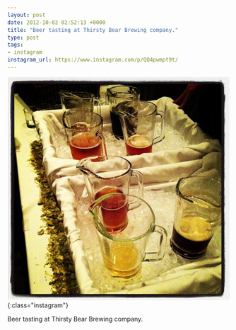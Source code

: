```yaml
---
layout: post
date: 2012-10-02 02:52:13 +0000
title: "Beer tasting at Thirsty Bear Brewing company."
type: post
tags:
- instagram
instagram_url: https://www.instagram.com/p/QQ4pwmpt9t/
---
```


![Instagram - QQ4pwmpt9t](/assets/QQ4pwmpt9t.jpg){:class="instagram"}

Beer tasting at Thirsty Bear Brewing company.
